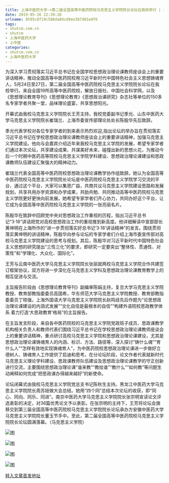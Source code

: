 ```yaml
---
title: 上海中医药大学->第二届全国高等中医药院校马克思主义学院院长论坛在我校举行 | shutcm.com.cn
date: 2019-05-26 22:39:28
urlname: 8595c8f19c588da84cd9ee387d01edf6
tags: 
- shutcm.com.cn
- shutcm
- 上海中医药大学
- 上中医
categories:
- shutcm.com.cn
- 上海中医药大学
---
```



为深入学习贯彻落实习近平总书记在全国学校思想政治理论课教师座谈会上的重要讲话精神，推动全国高等中医药院校用习近平新时代中国特色社会主义思想铸魂育人，5月24日至27日，第二届全国高等中医药院校马克思主义学院院长论坛在我校举行。来自全国19所高等中医药院校，解放日报社、中国社会科学网，以及《思想理论教育导刊》《思想理论教育》《思想政治课研究》杂志社等单位的150多名专家学者共聚一堂，品味理论盛宴，共享思想阳光。

开幕式由我校马克思主义学院院长王芳主持，我校党委副书记季光、山东中医药大学马克思主义学院院长崔瑞兰、上海市委宣传部理论处处长陈殷华先后致辞。

季光代表学校对各位专家学者的到来表示热烈欢迎,指出论坛的举办旨在贯彻落实习近平总书记在学校思想政治理论课教师座谈会上的重要讲话精神，加强马克思主义学院建设。他向与会嘉宾介绍近年来我校马克思主义学院的发展，希望专家学者们通过本次论坛，共享建设成果、共谋美好未来，碰撞出新的思想火花，为推动今后一个时期中医药高等院校马克思主义学院学科建设、思想政治理论课建设和思政课教师队伍建设汇聚强大的精神动力。

崔瑞兰代表全国高等中医药院校思想政治理论课教学协作组致辞。她认为全国高等中医药院校马克思主义学院院长论坛是中医药院校马克思主义学院学习交流的平台，通过这个平台，大家可以集思广益，共商共议马克思主义学院建设思路和发展规划，共享共用办学资源和办学成果，共励共勉、共同推动高等中医药院校马克思主义学院更好更快向前发展。她希望专家学者们齐心协力，共同办好这个平台，让它成为全国高等中医药院校马克思主义学院的一张亮丽名片。

陈殷华在致辞中回顾党中央对思想政治工作重视的历程，指出习近平总书记“3·18”讲话把党对高校思想政治工作的重视推到新高度。他详细解读中宣部部长黄坤明在上海所作的“进一步贯彻落实好总书记‘3·18’讲话精神”的发言。围绕贯彻落实黄坤明的讲话精神，陈殷华向参与论坛的专家学者们介绍上海市委宣传部对高校马克思主义学院建设的思考与规划。其后，陈殷华对习近平新时代中国特色社会主义思想的研究提出“三性三化”的要求，即研究一定要突出“整体性、贯通性、对策性”和“学理化、大众化、国际化”。

王芳与云南中医药大学马克思主义学院院长张丽就两校马克思主义学院合作共建签订框架协议，双方将进一步深化在马克思主义学科及思想政治理论课教育教学上的相互促进与交流。

主旨报告阶段由《思想理论教育导刊》副编审陈娟主持，复旦大学马克思主义学院教授、教育部教指委委员高国希，华东师范大学马克思主义学院教授、教育部教指委委员丁晓强，上海外国语大学马克思主义学院院长赵鸣歧先后作题为“论思想政治理论课建设的内涵式发展”“文化自信是最根本的自信”“构建外语院校思政教学体系 着力打造‘大思政教育’格局”的主旨报告。

在主旨发言阶段，来自各中医药院校的马克思主义学院党政班子成员、思政课教学机构相关负责人和教师代表们围绕习近平总书记在学校思想政治理论课教师座谈会上的重要讲话精神，重点研讨高校马克思主义学院和思想政治理论课建设，尤其是思想政治理论课铸魂育人的内涵、标识、方法、路径等，深入探讨“铸什么魂”“育什么人”“怎样有效地实现铸魂育人”，为中医药院校思想政治理论课进一步做好立德树人、铸魂育人工作提供了启迪和思考。在分论坛阶段，论文作者代表就新时代马克思主义理论学科建设、思政课教师队伍建设及思想政治理论课教学的守正创新进行交流，主要围绕思想政治理论课“谁来教”“教给谁”“教什么”“如何教”等问题生动阐释如何完成“把思政课办得越来越好”的新使命。

论坛闭幕式由我校马克思主义学院党总支书记陈秋生主持。黑龙江中医药大学马克思主义学院院长周苏娅做大会总结。她用“四个同”总结本次论坛的收获，即“同心、同向、同乐、同进”。南京中医药大学马克思主义学院院长张宗明宣读论文评选表彰的决定，对36篇优秀论文予以表彰。在张宗明的主持下，王芳将论坛会旗移交到第三届全国高等中医药院校马克思主义学院院长论坛承办方安徽中医药大学马克思主义学院院长董玉节手中。至此，第二届全国高等中医药院校马克思主义学院院长论坛圆满落幕。（马克思主义学院）



![图](https://www.shutcm.edu.cn/_upload/article/images/0f/f5/df1264e74663ad80715d2d04bd9f/b9dee1f4-8c84-4663-a803-44f51a3acab3.jpg)

![图](https://www.shutcm.edu.cn/_upload/article/images/0f/f5/df1264e74663ad80715d2d04bd9f/41ddc506-f1e3-4357-b9f5-0fa16ee656d4.png)

![图](https://www.shutcm.edu.cn/_upload/article/images/0f/f5/df1264e74663ad80715d2d04bd9f/058755df-db9b-4eb2-aa79-96bdcd1cbe41.png)

![图](https://www.shutcm.edu.cn/_upload/article/images/0f/f5/df1264e74663ad80715d2d04bd9f/900f3864-b179-4963-bdd3-71d7ab4c9f04.jpg)

[转入文章首发地址](https://www.shutcm.edu.cn/2019/0526/c221a104721/page.htm)